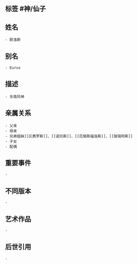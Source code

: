 ## 标签  #神/仙子
## 姓名
	- 欧洛斯
## 别名
	- Eurus
## 描述
	- 东南风神
## 亲属关系
	- 父亲
	- 母亲
	- 兄弟姐妹[[仄费罗斯]]、[[诺托斯]]、[[厄俄斯福洛斯]]、[[玻瑞阿斯]]
	- 子女
	- 配偶
## 重要事件
	-
## 不同版本
	-
## 艺术作品
	-
## 后世引用
	-
